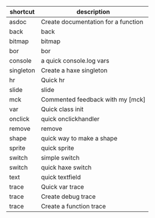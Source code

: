 | shortcut | description |
| --- | --- |
| asdoc | Create documentation for a function |
| back | back |
| bitmap | bitmap |
| bor | bor |
| console | a quick console.log vars |
| singleton | Create a haxe singleton |
| hr | Quick hr |
| slide | slide |
| mck | Commented feedback with my [mck] |
| var | Quick class init |
| onclick | quick onclickhandler |
| remove | remove |
| shape | quick way to make a shape |
| sprite | quick sprite |
| switch | simple switch |
| switch | quick haxe switch |
| text | quick textfield |
| trace | Quick var trace |
| trace | Create debug trace |
| trace | Create a function trace |
